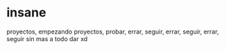 # insane
proyectos, empezando proyectos, probar, errar, seguir, errar, seguir, errar, seguir sin mas
 a todo dar xd
 
